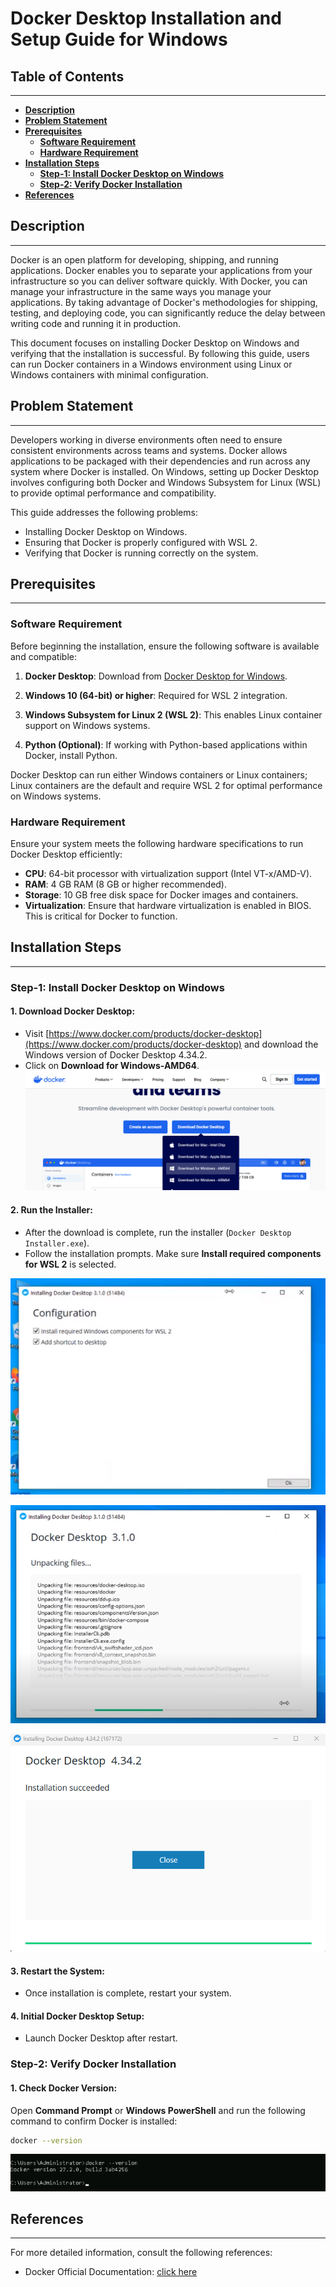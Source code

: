 # **Docker Desktop Installation and Setup Guide for Windows**

## **Table of Contents**

---

* [**Description**](#description)
* [**Problem Statement**](#problem-statement)
* [**Prerequisites**](#prerequisites)
  - [**Software Requirement**](#software-requirement)
  - [**Hardware Requirement**](#hardware-requirement)
* [**Installation Steps**](#installation-steps)
  - [**Step-1: Install Docker Desktop on Windows**](#step-1-install-docker-desktop-on-windows)
  - [**Step-2: Verify Docker Installation**](#step-2-verify-docker-installation)
* [**References**](#references)

## **Description**

---

Docker is an open platform for developing, shipping, and running applications. Docker enables you to separate your applications from your infrastructure so you can deliver software quickly. With Docker, you can manage your infrastructure in the same ways you manage your applications. By taking advantage of Docker's methodologies for shipping, testing, and deploying code, you can significantly reduce the delay between writing code and running it in production.

This document focuses on installing Docker Desktop on Windows and verifying that the installation is successful. By following this guide, users can run Docker containers in a Windows environment using Linux or Windows containers with minimal configuration.


## **Problem Statement**
---
Developers working in diverse environments often need to ensure consistent environments across teams and systems. Docker allows applications to be packaged with their dependencies and run across any system where Docker is installed. On Windows, setting up Docker Desktop involves configuring both Docker and Windows Subsystem for Linux (WSL) to provide optimal performance and compatibility.

This guide addresses the following problems:
* Installing Docker Desktop on Windows.
* Ensuring that Docker is properly configured with WSL 2.
* Verifying that Docker is running correctly on the system.

## **Prerequisites**
---
### **Software Requirement**

Before beginning the installation, ensure the following software is available and compatible:

1. **Docker Desktop**: Download from [Docker Desktop for Windows](#1-download-docker-desktop).

2. **Windows 10 (64-bit) or higher**: Required for WSL 2 integration.

3. **Windows Subsystem for Linux 2 (WSL 2)**: This enables Linux container support on Windows systems.

4. **Python (Optional)**: If working with Python-based applications within Docker, install Python.

Docker Desktop can run either Windows containers or Linux containers; Linux containers are the default and require WSL 2 for optimal performance on Windows systems.

### **Hardware Requirement**
Ensure your system meets the following hardware specifications to run Docker Desktop efficiently:

* **CPU**: 64-bit processor with virtualization support (Intel VT-x/AMD-V).
* **RAM**: 4 GB RAM (8 GB or higher recommended).
* **Storage**: 10 GB free disk space for Docker images and containers.
* **Virtualization**: Ensure that hardware virtualization is enabled in BIOS. This is critical for Docker to function.

## **Installation Steps**
---
### **Step-1: Install Docker Desktop on Windows**

#### 1. **Download Docker Desktop**:
   - Visit [https://www.docker.com/products/docker-desktop](https://www.docker.com/products/docker-desktop) and download the Windows version of Docker Desktop 4.34.2.
   - Click on **Download for Windows-AMD64**.
   ![AMD64](Images/AMD64.png)

#### 2. **Run the Installer**:
   - After the download is complete, run the installer (`Docker Desktop Installer.exe`).
   - Follow the installation prompts. Make sure **Install required components for WSL 2** is selected.

  ![WSL2_config](Images/WSL2_Config.png)

  ![Installation](Images/Installation.png)

  ![Installation_Success](Images/Installed.png)

#### 3. **Restart the System**:
   - Once installation is complete, restart your system.

#### 4. **Initial Docker Desktop Setup**:
   - Launch Docker Desktop after restart.

### **Step-2: Verify Docker Installation**

#### 1. **Check Docker Version**:
   Open **Command Prompt** or **Windows PowerShell** and run the following command to confirm Docker is installed:

   ```bash
   docker --version
   ```

   ![Version](Images/Version.png)

## **References**
---
For more detailed information, consult the following references:
- Docker Official Documentation: [click here](https://docs.docker.com/desktop/install/windows-install/)
